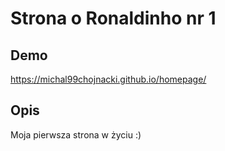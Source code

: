 # Strona o Ronaldinho nr 1

## Demo

https://michal99chojnacki.github.io/homepage/

## Opis
Moja pierwsza strona w życiu :)

